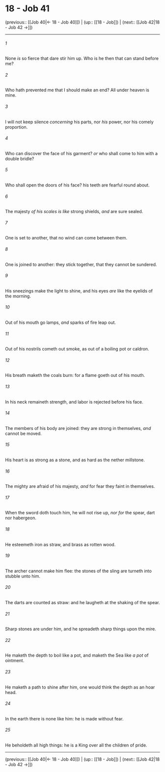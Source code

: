 # 18 - Job 41

(previous:: [[Job 40|← 18 - Job 40]]) | (up:: [[18 - Job]]) | (next:: [[Job 42|18 - Job 42 →]])

***


###### 1 
None _is_ so fierce that dare stir him up. Who is he then that can stand before me? 

###### 2 
Who hath prevented me that I should make an end? All under heaven is mine. 

###### 3 
I will not keep silence _concerning_ his parts, nor _his_ power, nor his comely proportion. 

###### 4 
Who can discover the face of his garment? _or_ who shall come to him with a double bridle? 

###### 5 
Who shall open the doors of his face? his teeth are fearful round about. 

###### 6 
The majesty _of his scales is like_ strong shields, _and_ are sure sealed. 

###### 7 
One is set to another, that no wind can come between them. 

###### 8 
One is joined to another: they stick together, that they cannot be sundered. 

###### 9 
His sneezings make the light to shine, and his eyes _are_ like the eyelids of the morning. 

###### 10 
Out of his mouth go lamps, _and_ sparks of fire leap out. 

###### 11 
Out of his nostrils cometh out smoke, as out of a boiling pot or caldron. 

###### 12 
His breath maketh the coals burn: for a flame goeth out of his mouth. 

###### 13 
In his neck remaineth strength, and labor is rejected before his face. 

###### 14 
The members of his body are joined: they are strong in themselves, _and_ cannot be moved. 

###### 15 
His heart is as strong as a stone, and as hard as the nether millstone. 

###### 16 
The mighty are afraid of his majesty, _and_ for fear they faint in themselves. 

###### 17 
When the sword doth touch him, he will not rise up, _nor for_ the spear, dart nor habergeon. 

###### 18 
He esteemeth iron as straw, and brass as rotten wood. 

###### 19 
The archer cannot make him flee: the stones of the sling are turneth into stubble unto him. 

###### 20 
The darts are counted as straw: and he laugheth at the shaking of the spear. 

###### 21 
Sharp stones are under him, and he spreadeth sharp things upon the mire. 

###### 22 
He maketh the depth to boil like a pot, and maketh the Sea like _a pot_ of ointment. 

###### 23 
He maketh a path to shine after him, one would think the depth as an hoar head. 

###### 24 
In the earth there is none like him: he is made without fear. 

###### 25 
He beholdeth all high things: he is a King over all the children of pride.

***

(previous:: [[Job 40|← 18 - Job 40]]) | (up:: [[18 - Job]]) | (next:: [[Job 42|18 - Job 42 →]])
